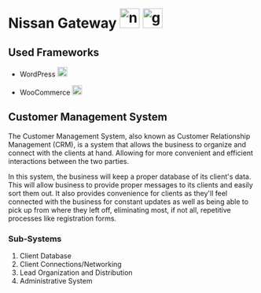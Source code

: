 # Nissan Gateway <img height="40" alt="nissan_logo" src="https://user-images.githubusercontent.com/120783409/208292365-fd47814d-1b61-407d-a652-12fb1860fa3c.jpg"> <img height="40" alt="gateway_logo" src="https://user-images.githubusercontent.com/120783409/208292359-162878ff-1aec-4567-9e35-dd9b4b2e7256.png">

## Used Frameworks

* WordPress <img height="20" alt="wordpress_logo" src="https://user-images.githubusercontent.com/120783409/208293513-c0247788-b5ab-43aa-8e62-8b9eb4492216.png">

* WooCommerce <img height="20" alt="woocommerce_logo" src="https://user-images.githubusercontent.com/120783409/208293644-5c4a806f-1905-4313-a69c-bf1b246437fb.png">

## Customer Management System

The Customer Management System, also known as Customer Relationship Management (CRM), is a system that allows the business to organize and connect with the clients at hand. Allowing for more convenient and efficient interactions between the two parties.

In this system, the business will keep a proper database of its client's data. This will allow business to provide proper messages to its clients and easily sort them out. It also provides convenience for clients as they'll feel connected with the business for constant updates as well as being able to pick up from where they left off, eliminating most, if not all, repetitive processes like registration forms.

### Sub-Systems

1. Client Database
2. Client Connections/Networking
3. Lead Organization and Distribution
4. Administrative System
